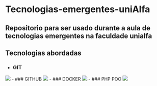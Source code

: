 # Tecnologias-emergentes-uniAlfa
## Repositorio para ser usado durante a aula de tecnologias emergentes na faculdade unialfa

## Tecnologias abordadas
- ### GIT 
<img src="https://skillicons.dev/icons?i=git" />
- ### GITHUB 
<img src="https://skillicons.dev/icons?i=github" />
- ### DOCKER  
<img src="https://skillicons.dev/icons?i=docker" />
- ### PHP POO 
<img src="https://skillicons.dev/icons?i=php" />
